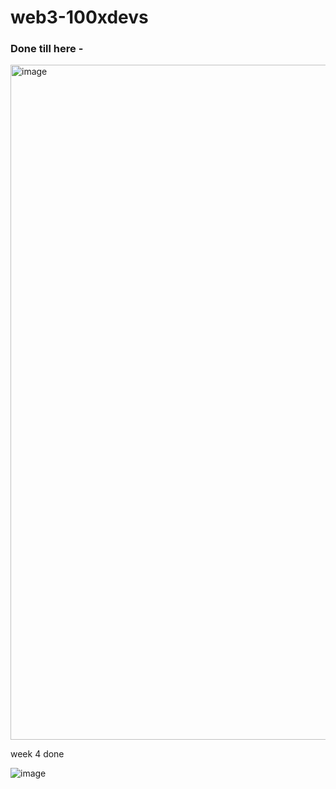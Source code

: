# web3-100xdevs


### Done till here -
<img width="1080" alt="image" src="https://github.com/user-attachments/assets/ad70514a-3895-4c63-8586-9c8ccc225e63">

week 4 done

![image](https://github.com/user-attachments/assets/3d0cfa2b-47a8-431b-abf8-090fcb7b147c)

